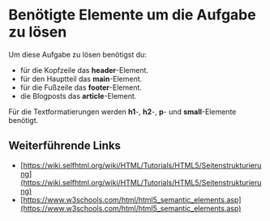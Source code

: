 # Benötigte Elemente um die Aufgabe zu lösen

Um diese Aufgabe zu lösen benötigst du:
- für die Kopfzeile das **header**-Element.
- für den Hauptteil das **main**-Element.
- für die Fußzeile das **footer**-Element.
- die Blogposts das **article**-Element. 

Für die Textformatierungen werden **h1**-, **h2**-, **p**- und **small**-Elemente benötigt. 

## Weiterführende Links
- [https://wiki.selfhtml.org/wiki/HTML/Tutorials/HTML5/Seitenstrukturierung](https://wiki.selfhtml.org/wiki/HTML/Tutorials/HTML5/Seitenstrukturierung)
- [https://www.w3schools.com/html/html5_semantic_elements.asp](https://www.w3schools.com/html/html5_semantic_elements.asp)